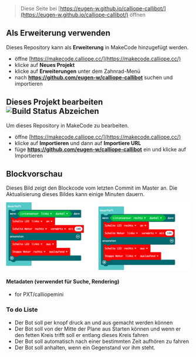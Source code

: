 
> Diese Seite bei [https://eugen-w.github.io/calliope-callibot/](https://eugen-w.github.io/calliope-callibot/) öffnen

## Als Erweiterung verwenden

Dieses Repository kann als **Erweiterung** in MakeCode hinzugefügt werden.

* öffne [https://makecode.calliope.cc/](https://makecode.calliope.cc/)
* klicke auf **Neues Projekt**
* klicke auf **Erweiterungen** unter dem Zahnrad-Menü
* nach **https://github.com/eugen-w/calliope-callibot** suchen und importieren

## Dieses Projekt bearbeiten ![Build Status Abzeichen](https://github.com/eugen-w/calliope-callibot/workflows/MakeCode/badge.svg)

Um dieses Repository in MakeCode zu bearbeiten.

* öffne [https://makecode.calliope.cc/](https://makecode.calliope.cc/)
* klicke auf **Importieren** und dann auf **Importiere URL**
* füge **https://github.com/eugen-w/calliope-callibot** ein und klicke auf Importieren

## Blockvorschau

Dieses Bild zeigt den Blockcode vom letzten Commit im Master an.
Die Aktualisierung dieses Bildes kann einige Minuten dauern.

![Eine gerenderte Ansicht der Blöcke](https://github.com/eugen-w/calliope-callibot/raw/master/.github/makecode/blocks.png)

#### Metadaten (verwendet für Suche, Rendering)

* for PXT/calliopemini
<script src="https://makecode.com/gh-pages-embed.js"></script><script>makeCodeRender("{{ site.makecode.home_url }}", "{{ site.github.owner_name }}/{{ site.github.repository_name }}");</script>

### To do Liste
- Der Bot soll per knopf druck an und aus gemacht werden können
- Der Bot soll von der Mitte der Plane aus Starten können und wenn er den fetten Kreis trifft soll er entlang dieses Kreis fahren
- Der Bot soll automatisch nach einer bestimmten Zeit aufhören zu fahren
- Der Bot soll anhalten, wenn ein Gegenstand vor ihm steht.

